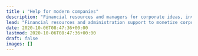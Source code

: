 ```yaml
---
title : "Help for modern companies"
description: "Financial resources and managers for corporate ideas, inventions, products and projects."
lead: "Financial resources and administration support to monetize corporate ideas, inventions, products and projects through private equity and governament funding, business management and modern communication strategies"
date: 2020-10-06T08:47:36+00:00
lastmod: 2020-10-06T08:47:36+00:00
draft: false
images: []
---
```

